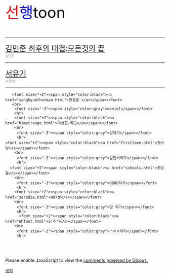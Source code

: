 <!DOCTYPE html>
  <head>
    <meta charset="utf-8">
    <title>선행 툰</title>
  </head>
  <body style="background-color:style=powderblue;">
     <font size="+100"><span style="color:red">선</span><span style="color:blue">행</span><span style="color:black">toon</span></font>
     <br><br><br>
     <hr>
   <font size="+2"><span style="color:black"><a href="kimminjunfinal.html">김민준 최후의 대결:모든것의 끝</a></span></font>
   <br>
    <font size="-3"><span style="color:gray">김민준</span></font>
     <hr>
     <font size="+2"><span style="color:black"><a href="seohyunseoyugi.html">서유기</a></span></font>
     <br>
      <font size="-3"><span style="color:gray">권선06</span></font>
      <hr>

       <font size="+2"><span style="color:black"><a href="sanghyubthatman.html">전설을 </a></span></font>
       <br>
        <font size="-3"><span style="color:gray">daniel</span></font>
        <hr>
        <font size="+2"><span style="color:black"><a href="kimstrange.html">이상한 학교</a></span></font>
        <br>
         <font size="-3"><span style="color:gray">김작가</span></font>
         <hr>
    <font size="+2"><span style="color:black"><a href="firstlove.html">첫사랑</a></span></font>
        <br>
         <font size="-3"><span style="color:gray">김민서작가</span></font>
         <hr>
      <font size="+2"><span style="color:black"><a href="schools.html">초딩들</a></span></font>
        <br>
         <font size="-3"><span style="color:gray">OOOO작가</span></font>
         <hr>
        <font size="+2"><span style="color:black"><a href="zerodie.html">007빵</a></span></font>
        <br>
         <font size="-3"><span style="color:gray">양 작가</span></font>
         <hr>
          <font size="+2"><span style="color:black"><a href="ohfant.html">5!추리</a></span></font>
        <br>
         <font size="-3"><span style="color:gray">ㄱㅇㅇ작가</span></font>
         <hr>
  <br><br>
    <p>
  </div>
  </div>
  <div id="disqus_thread"></div>
<script>
/**
*  RECOMMENDED CONFIGURATION VARIABLES: EDIT AND UNCOMMENT THE SECTION BELOW TO INSERT DYNAMIC VALUES FROM YOUR PLATFORM OR CMS.
*  LEARN WHY DEFINING THESE VARIABLES IS IMPORTANT: https://disqus.com/admin/universalcode/#configuration-variables*/
/*
var disqus_config = function () {
this.page.url = PAGE_URL;  // Replace PAGE_URL with your page's canonical URL variable
this.page.identifier = PAGE_IDENTIFIER; // Replace PAGE_IDENTIFIER with your page's unique identifier variable
};
*/
(function() { // DON'T EDIT BELOW THIS LINE
var d = document, s = d.createElement('script');
s.src = 'https://web1-wzcjapgos0.disqus.com/embed.js';
s.setAttribute('data-timestamp', +new Date());
(d.head || d.body).appendChild(s);
})();
</script>
<noscript>Please enable JavaScript to view the <a href="https://disqus.com/?ref_noscript">comments powered by Disqus.</a></noscript>
</p>
<p>
<!--Start of Tawk.to Script-->
<script type="text/javascript">
var Tawk_API=Tawk_API||{}, Tawk_LoadStart=new Date();
(function(){
var s1=document.createElement("script"),s0=document.getElementsByTagName("script")[0];
s1.async=true;
s1.src='https://embed.tawk.to/5a4889fbd7591465c7067493/default';
s1.charset='UTF-8';
s1.setAttribute('crossorigin','*');
s0.parentNode.insertBefore(s1,s0);
})();
</script>
<!--End of Tawk.to Script-->
</p>
      <font size="-1"><span style="color:black"><a href="show.html">공지</a></span></font>
  </body>
</html>
